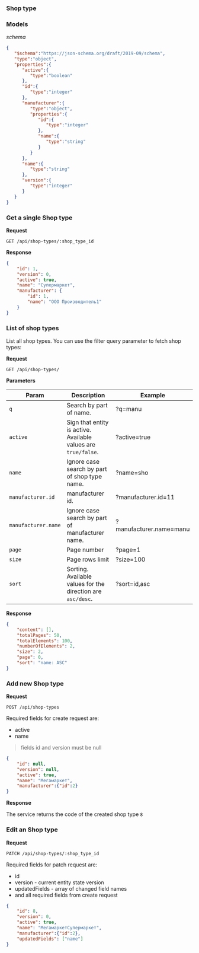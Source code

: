 ### Shop type


### Models

*schema*

```json
{
   "$schema":"https://json-schema.org/draft/2019-09/schema",
   "type":"object",
   "properties":{
      "active":{
         "type":"boolean"
      },
      "id":{
         "type":"integer"
      },
      "manufacturer":{
         "type":"object",
         "properties":{
            "id":{
               "type":"integer"
            },
            "name":{
               "type":"string"
            }
         }
      },
      "name":{
         "type":"string"
      },
      "version":{
         "type":"integer"
      }
   }
}
```

### Get a single Shop type

**Request**

`GET /api/shop-types/:shop_type_id`

**Response**

```json
{
    "id": 1,
    "version": 0,
    "active": true,
    "name": "Супермаркет",
    "manufacturer": {
        "id": 1,
        "name": "ООО Производитель1"
    }
}
```

### List of shop types

List all shop types. You can use the filter query parameter to fetch shop types:

**Request**

`GET /api/shop-types/`

**Parameters**

| Param  | Description  | Example |
|---|---|---|
| `q` | Search by part of name.  | ?q=manu|
| `active` |  Sign that entity is active. Available values are `true/false`. | ?active=true |
| `name` |  Ignore case search by part of shop type name. | ?name=sho |
| `manufacturer.id` |  manufacturer id. | ?manufacturer.id=11 |
| `manufacturer.name` |  Ignore case search by part of manufacturer name. | ?manufacturer.name=manu |
| `page` | Page number | ?page=1 |
| `size` |  Page rows limit | ?size=100 |
| `sort` |  Sorting. Available values for the direction are `asc/desc`. | ?sort=id,asc |

**Response**

```json
{
    "content": [],
    "totalPages": 50,
    "totalElements": 100,
    "numberOfElements": 2,
    "size": 2,
    "page": 0,
    "sort": "name: ASC"
}
```

### Add new Shop type

**Request**

`POST /api/shop-types`

Required fields for create request are:
* active
* name

>fields id and version must be null

```json
{
    "id": null,
    "version": null,
    "active": true,
    "name": "Мегамаркет",
    "manufacturer":{"id":2}
}
```

**Response**

The service returns the code of the created shop type
```8```


### Edit an Shop type

**Request**

`PATCH /api/shop-types/:shop_type_id`

Required fields for patch request are:
* id
* version - current entity state version
* updatedFields - array of changed field names
* and all required fields from create request

````json
{
    "id": 8,
    "version": 0,
    "active": true,
    "name": "МегамаркетСупермаркет",
    "manufacturer":{"id":2},
    "updatedFields": ["name"]
}
````
